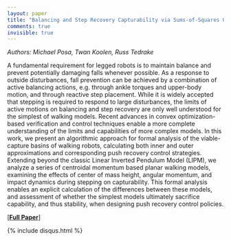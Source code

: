 ```yaml
---
layout: paper
title: "Balancing and Step Recovery Capturability via Sums-of-Squares Optimization"
comments: true
invisible: true
---
```


<p class="text-left"><i>Authors: Michael Posa, Twan Koolen, Russ Tedrake</i></p>

A fundamental requirement for legged robots is to maintain balance and prevent potentially damaging falls whenever possible. As a response to outside disturbances, fall prevention can be achieved by a combination of active balancing actions, e.g. through ankle torques and upper-body motion, and through reactive step placement. While it is widely accepted that stepping is required to respond to large disturbances, the limits of active motions on balancing and step recovery are only well understood for the simplest of walking models. Recent advances in convex optimization-based verification and control techniques enable a more complete understanding of the limits and capabilities of more complex models. In this work, we present an algorithmic approach for formal analysis of the viable-capture basins of walking robots, calculating both inner and outer approximations and corresponding push recovery control strategies. Extending beyond the classic Linear Inverted Pendulum Model (LIPM), we analyze a series of centroidal momentum based planar walking models, examining the effects of center of mass height, angular momentum, and impact dynamics during stepping on capturability. This formal analysis enables an explicit calculation of the differences between these models, and assessment of  whether the simplest models ultimately sacrifice capability, and thus stability, when designing push recovery control policies.

[<b><a href="https://storage.googleapis.com/rss2017-papers/09.pdf">Full Paper</a></b>]

{% include disqus.html %}